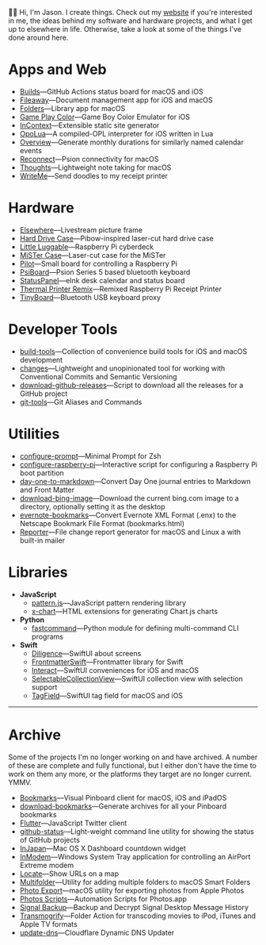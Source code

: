 👋🏻 Hi, I'm Jason. I create things. Check out my [website](https://jbmorley.co.uk) if you're interested in me, the ideas behind my software and hardware projects, and what I get up to elsewhere in life. Otherwise, take a look at some of the things I've done around here.

# Apps and Web

- [Builds](https://github.com/inseven/builds)—GitHub Actions status board for macOS and iOS
- [Fileaway](https://github.com/inseven/fileaway)—Document management app for iOS and macOS
- [Folders](https://github.com/inseven/folders)—Library app for macOS
- [Game Play Color](https://github.com/gameplaycolor/gameplaycolor)—Game Boy Color Emulator for iOS
- [InContext](https://github.com/inseven/incontext)—Extensible static site generator
- [OpoLua](https://github.com/inseven/opolua)—A compiled-OPL interpreter for iOS written in Lua
- [Overview](https://github.com/inseven/overview)—Generate monthly durations for similarly named calendar events
- [Reconnect](https://github.com/inseven/reconnect)—Psion connectivity for macOS
- [Thoughts](https://github.com/inseven/thoughts)—Lightweight note taking for macOS
- [WriteMe](https://github.com/jbmorley/writeme)—Send doodles to my receipt printer

# Hardware

- [Elsewhere](https://github.com/inseven/elsewhere)—Livestream picture frame
- [Hard Drive Case](https://github.com/jbmorley/hard-drive-case)—Pibow-inspired laser-cut hard drive case
- [Little Luggable](https://github.com/jbmorley/little-luggable)—Raspberry Pi cyberdeck
- [MiSTer Case](https://github.com/jbmorley/mister-case)—Laser-cut case for the MiSTer
- [Pilot](https://github.com/jbmorley/pilot)—Small board for controlling a Raspberry Pi
- [PsiBoard](https://github.com/jbmorley/psiboard)—Psion Series 5 based bluetooth keyboard
- [StatusPanel](https://github.com/inseven/statuspanel)—eInk desk calendar and status board
- [Thermal Printer Remix](https://github.com/jbmorley/thermal-printer)—Remixed Raspberry Pi Receipt Printer
- [TinyBoard](https://github.com/inseven/tinyboard)—Bluetooth USB keyboard proxy

# Developer Tools

- [build-tools](https://github.com/jbmorley/build-tools)—Collection of convenience build tools for iOS and macOS development
- [changes](https://github.com/jbmorley/changes)—Lightweight and unopinionated tool for working with Conventional Commits and Semantic Versioning
- [download-github-releases](https://github.com/jbmorley/download-github-releases)—Script to download all the releases for a GitHub project
- [git-tools](https://github.com/jbmorley/git-tools)—Git Aliases and Commands

# Utilities

- [configure-prompt](https://github.com/jbmorley/configure-prompt)—Minimal Prompt for Zsh
- [configure-raspberry-pi](https://github.com/jbmorley/configure-raspberry-pi)—Interactive script for configuring a Raspberry Pi boot partition
- [day-one-to-markdown](https://github.com/jbmorley/day-one-to-markdown)—Convert Day One journal entries to Markdown and Front Matter
- [download-bing-image](https://github.com/jbmorley/download-bing-image)—Download the current bing.com image to a directory, optionally setting it as the desktop
- [evernote-bookmarks](https://github.com/jbmorley/evernote-bookmarks)—Convert Evernote XML Format (.enx) to the Netscape Bookmark File Format (bookmarks.html)
- [Reporter](https://github.com/inseven/reporter)—File change report generator for macOS and Linux a with built-in mailer

# Libraries

- **JavaScript**
  - [pattern.js](https://github.com/jbmorley/patternjs)—JavaScript pattern rendering library
  - [x-chart](https://github.com/jbmorley/x-chart)—HTML extensions for generating Chart.js charts
- **Python**
  - [fastcommand](https://github.com/jbmorley/fastcommand)—Python module for defining multi-command CLI programs
- **Swift**
  - [Diligence](https://github.com/inseven/diligence)—SwiftUI about screens
  - [FrontmatterSwift](https://github.com/jbmorley/FrontmatterSwift)—Frontmatter library for Swift
  - [Interact](https://github.com/jbmorley/interact)—SwiftUI conveniences for iOS and macOS
  - [SelectableCollectionView](https://github.com/inseven/SelectableCollectionView)—SwiftUI collection view with selection support
  - [TagField](https://github.com/jbmorley/TagField)—SwiftUI tag field for macOS and iOS

---

# Archive

Some of the projects I'm no longer working on and have archived. A number of these are complete and fully functional, but I either don't have the time to work on them any more, or the platforms they target are no longer current. YMMV.

- [Bookmarks](https://github.com/inseven/bookmarks)—Visual Pinboard client for macOS, iOS and iPadOS
- [download-bookmarks](https://github.com/jbmorley/download-bookmarks)—Generate archives for all your Pinboard bookmarks
- [Flutter](https://github.com/jbmorley/flutter)—JavaScript Twitter client
- [github-status](https://github.com/jbmorley/github-status)—Light-weight command line utility for showing the status of GitHub projects
- [InJapan](https://github.com/jbmorley/InJapan)—Mac OS X Dashboard countdown widget
- [InModem](https://github.com/jbmorley/inmodem)—Windows System Tray application for controlling an AirPort Extreme modem
- [Locate](https://github.com/jbmorley/locate)—Show URLs on a map
- [Multifolder](https://github.com/inseven/multifolder)—Utility for adding multiple folders to macOS Smart Folders
- [Photo Export](https://github.com/jbmorley/photo-export)—macOS utility for exporting photos from Apple Photos
- [Photos Scripts](https://github.com/jbmorley/photos-scripts)—Automation Scripts for Photos.app
- [Signal Backup](https://github.com/jbmorley/signal-backup)—Backup and Decrypt Signal Desktop Message History
- [Transmogrify](https://github.com/jbmorley/transmogrify)—Folder Action for transcoding movies to iPod, iTunes and Apple TV formats
- [update-dns](https://github.com/jbmorley/update-dns)—Cloudflare Dynamic DNS Updater
